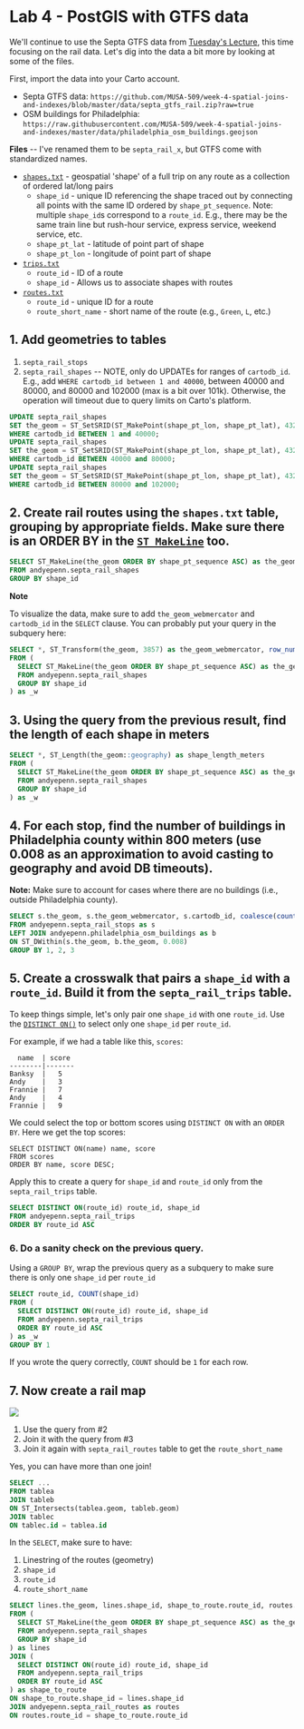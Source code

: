 # Lab 4 - PostGIS with GTFS data

We'll continue to use the Septa GTFS data from [Tuesday's Lecture](README.md#Lecture), this time focusing on the rail data. Let's dig into the data a bit more by looking at some of the files.

First, import the data into your Carto account.
* Septa GTFS data: `https://github.com/MUSA-509/week-4-spatial-joins-and-indexes/blob/master/data/septa_gtfs_rail.zip?raw=true`
* OSM buildings for Philadelphia: `https://raw.githubusercontent.com/MUSA-509/week-4-spatial-joins-and-indexes/master/data/philadelphia_osm_buildings.geojson`

**Files** -- I've renamed them to be `septa_rail_x`, but GTFS come with standardized names.
* [`shapes.txt`](https://gtfs.org/reference/static/#shapestxt) - geospatial 'shape' of a full trip on any route as a collection of ordered lat/long pairs
  - `shape_id` - unique ID referencing the shape traced out by connecting all points with the same ID ordered by `shape_pt_sequence`. Note: multiple `shape_id`s correspond to a `route_id`. E.g., there may be the same train line but rush-hour service, express service, weekend service, etc.
  - `shape_pt_lat` - latitude of point part of shape
  - `shape_pt_lon` - longitude of point part of shape
* [`trips.txt`](https://gtfs.org/reference/static/#tripstxt)
  - `route_id` - ID of a route
  - `shape_id` - Allows us to associate shapes with routes
* [`routes.txt`](https://gtfs.org/reference/static/#routestxt)
  - `route_id` - unique ID for a route
  - `route_short_name` - short name of the route (e.g., `Green`, `L`, etc.)

## 1. Add geometries to tables

1. `septa_rail_stops`
2. `septa_rail_shapes` -- NOTE, only do UPDATEs for ranges of `cartodb_id`. E.g., add `WHERE cartodb_id between 1 and 40000`, between 40000 and 80000, and 80000 and 102000 (max is a bit over 101k). Otherwise, the operation will timeout due to query limits on Carto's platform.

```SQL
UPDATE septa_rail_shapes
SET the_geom = ST_SetSRID(ST_MakePoint(shape_pt_lon, shape_pt_lat), 4326)
WHERE cartodb_id BETWEEN 1 and 40000;
UPDATE septa_rail_shapes
SET the_geom = ST_SetSRID(ST_MakePoint(shape_pt_lon, shape_pt_lat), 4326)
WHERE cartodb_id BETWEEN 40000 and 80000;
UPDATE septa_rail_shapes
SET the_geom = ST_SetSRID(ST_MakePoint(shape_pt_lon, shape_pt_lat), 4326)
WHERE cartodb_id BETWEEN 80000 and 102000;
```

## 2. Create rail routes using the `shapes.txt` table, grouping by appropriate fields. Make sure there is an ORDER BY in the [`ST_MakeLine`](https://postgis.net/docs/ST_MakeLine.html) too.

```SQL
SELECT ST_MakeLine(the_geom ORDER BY shape_pt_sequence ASC) as the_geom, shape_id
FROM andyepenn.septa_rail_shapes
GROUP BY shape_id
```

**Note**

To visualize the data, make sure to add `the_geom_webmercator` and `cartodb_id` in the `SELECT` clause. You can probably put your query in the subquery here:

```SQL
SELECT *, ST_Transform(the_geom, 3857) as the_geom_webmercator, row_number() over () as cartodb_id
FROM (
  SELECT ST_MakeLine(the_geom ORDER BY shape_pt_sequence ASC) as the_geom, shape_id
  FROM andyepenn.septa_rail_shapes
  GROUP BY shape_id
) as _w
```

## 3. Using the query from the previous result, find the length of each shape in meters

```SQL
SELECT *, ST_Length(the_geom::geography) as shape_length_meters
FROM (
  SELECT ST_MakeLine(the_geom ORDER BY shape_pt_sequence ASC) as the_geom, shape_id
  FROM andyepenn.septa_rail_shapes
  GROUP BY shape_id  
) as _w

```

## 4. For each stop, find the number of buildings in Philadelphia county within 800 meters (use 0.008 as an approximation to avoid casting to geography and avoid DB timeouts).

**Note:** Make sure to account for cases where there are no buildings (i.e., outside Philadelphia county).

```SQL
SELECT s.the_geom, s.the_geom_webmercator, s.cartodb_id, coalesce(count(b.osm_id), 0) as cnt
FROM andyepenn.septa_rail_stops as s
LEFT JOIN andyepenn.philadelphia_osm_buildings as b
ON ST_DWithin(s.the_geom, b.the_geom, 0.008)
GROUP BY 1, 2, 3
```

## 5. Create a crosswalk that pairs a `shape_id` with a `route_id`. Build it from the `septa_rail_trips` table.

To keep things simple, let's only pair one `shape_id` with one `route_id`. Use the [`DISTINCT ON()`](https://www.postgresql.org/docs/12/sql-select.html#SQL-DISTINCT) to select only one `shape_id` per `route_id`.

For example, if we had a table like this, `scores`:

```
  name  | score
--------|-------
Banksy  |   5
Andy    |   3
Frannie |   7
Andy    |   4
Frannie |   9
```

We could select the top or bottom scores using `DISTINCT ON` with an `ORDER BY`. Here we get the top scores:

```
SELECT DISTINCT ON(name) name, score
FROM scores
ORDER BY name, score DESC;
```

Apply this to create a query for `shape_id` and `route_id` only from the `septa_rail_trips` table.

```SQL
SELECT DISTINCT ON(route_id) route_id, shape_id
FROM andyepenn.septa_rail_trips
ORDER BY route_id ASC
```

### 6. Do a sanity check on the previous query.

Using a `GROUP BY`, wrap the previous query as a subquery to make sure there is only one `shape_id` per `route_id`

```SQL
SELECT route_id, COUNT(shape_id)
FROM (
  SELECT DISTINCT ON(route_id) route_id, shape_id
  FROM andyepenn.septa_rail_trips
  ORDER BY route_id ASC
) as _w
GROUP BY 1
```

If you wrote the query correctly, `COUNT` should be `1` for each row.

## 7. Now create a rail map

![](images/map_for_lab.png)


1. Use the query from \#2
2. Join it with the query from \#3
3. Join it again with `septa_rail_routes` table to get the `route_short_name`

Yes, you can have more than one join!

```SQL
SELECT ...
FROM tablea
JOIN tableb
ON ST_Intersects(tablea.geom, tableb.geom)
JOIN tablec
ON tablec.id = tablea.id
```

In the `SELECT`, make sure to have:

1. Linestring of the routes (geometry)
2. `shape_id`
3. `route_id`
4. `route_short_name`

```SQL
SELECT lines.the_geom, lines.shape_id, shape_to_route.route_id, routes.route_short_name, row_number() over () as cartodb_id, st_transform(lines.the_geom, 3857) as the_geom_webmercator
FROM (
  SELECT ST_MakeLine(the_geom ORDER BY shape_pt_sequence ASC) as the_geom, shape_id
  FROM andyepenn.septa_rail_shapes
  GROUP BY shape_id
) as lines
JOIN (
  SELECT DISTINCT ON(route_id) route_id, shape_id
  FROM andyepenn.septa_rail_trips
  ORDER BY route_id ASC
) as shape_to_route
ON shape_to_route.shape_id = lines.shape_id
JOIN andyepenn.septa_rail_routes as routes
ON routes.route_id = shape_to_route.route_id
```
